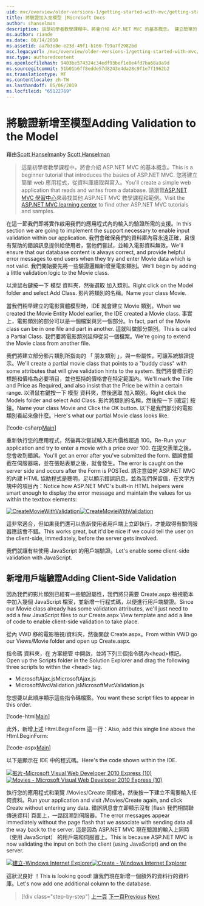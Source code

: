```yaml
---
uid: mvc/overview/older-versions-1/getting-started-with-mvc/getting-started-with-mvc-part7
title: 將驗證加入至模型 |Microsoft Docs
author: shanselman
description: 這是初學者教學課程中，將會介紹 ASP.NET MVC 的基本概念。 建立簡單的 web 應用程式，從資料庫讀取與寫入。
ms.author: riande
ms.date: 08/14/2010
ms.assetid: aa7b3e8e-e23d-49f1-b160-f99a7f2982bd
msc.legacyurl: /mvc/overview/older-versions-1/getting-started-with-mvc/getting-started-with-mvc-part7
msc.type: authoredcontent
ms.openlocfilehash: 9403be574324c34edf93bef1e0e4fd7ba68a3a9d
ms.sourcegitcommit: 51b01b6ff8edde57d8243e4da28c9f1e7f1962b2
ms.translationtype: MT
ms.contentlocale: zh-TW
ms.lasthandoff: 05/06/2019
ms.locfileid: "65122769"
---
```

# <a name="adding-validation-to-the-model"></a><span data-ttu-id="47d3e-104">將驗證新增至模型</span><span class="sxs-lookup"><span data-stu-id="47d3e-104">Adding Validation to the Model</span></span>

<span data-ttu-id="47d3e-105">藉由[Scott Hanselman](https://github.com/shanselman)</span><span class="sxs-lookup"><span data-stu-id="47d3e-105">by [Scott Hanselman](https://github.com/shanselman)</span></span>

> <span data-ttu-id="47d3e-106">這是初學者教學課程中，將會介紹 ASP.NET MVC 的基本概念。</span><span class="sxs-lookup"><span data-stu-id="47d3e-106">This is a beginner tutorial that introduces the basics of ASP.NET MVC.</span></span> <span data-ttu-id="47d3e-107">您將建立簡單 web 應用程式，從資料庫讀取與寫入。</span><span class="sxs-lookup"><span data-stu-id="47d3e-107">You'll create a simple web application that reads and writes from a database.</span></span> <span data-ttu-id="47d3e-108">請瀏覽[ASP.NET MVC 學習中心](../../../index.md)來尋找其他 ASP.NET MVC 教學課程和範例。</span><span class="sxs-lookup"><span data-stu-id="47d3e-108">Visit the [ASP.NET MVC learning center](../../../index.md) to find other ASP.NET MVC tutorials and samples.</span></span>

<span data-ttu-id="47d3e-109">在這一節我們即將實作啟用我們的應用程式內的輸入的驗證所需的支援。</span><span class="sxs-lookup"><span data-stu-id="47d3e-109">In this section we are going to implement the support necessary to enable input validation within our application.</span></span> <span data-ttu-id="47d3e-110">我們會確保我們的資料庫內容永遠正確，且很有幫助的錯誤訊息提供給使用者，當他們嘗試，並輸入電影資料無效。</span><span class="sxs-lookup"><span data-stu-id="47d3e-110">We'll ensure that our database content is always correct, and provide helpful error messages to end users when they try and enter Movie data which is not valid.</span></span> <span data-ttu-id="47d3e-111">我們開始要先將一些驗證邏輯新增至電影類別。</span><span class="sxs-lookup"><span data-stu-id="47d3e-111">We'll begin by adding a little validation logic to the Movie class.</span></span>

<span data-ttu-id="47d3e-112">以滑鼠右鍵按一下 模型 資料夾，然後選取 加入類別。</span><span class="sxs-lookup"><span data-stu-id="47d3e-112">Right click on the Model folder and select Add Class.</span></span> <span data-ttu-id="47d3e-113">影片將類別的名稱。</span><span class="sxs-lookup"><span data-stu-id="47d3e-113">Name your class Movie.</span></span>

<span data-ttu-id="47d3e-114">當我們稍早建立的電影實體模型時，IDE 就會建立 Movie 類別。</span><span class="sxs-lookup"><span data-stu-id="47d3e-114">When we created the Movie Entity Model earlier, the IDE created a Movie class.</span></span> <span data-ttu-id="47d3e-115">事實上，電影類別的部分可以是一個檔案與另一個部分。</span><span class="sxs-lookup"><span data-stu-id="47d3e-115">In fact, part of the Movie class can be in one file and part in another.</span></span> <span data-ttu-id="47d3e-116">這就叫做部分類別。</span><span class="sxs-lookup"><span data-stu-id="47d3e-116">This is called a Partial Class.</span></span> <span data-ttu-id="47d3e-117">我們要將電影類別延伸從另一個檔案。</span><span class="sxs-lookup"><span data-stu-id="47d3e-117">We're going to extend the Movie class from another file.</span></span>

<span data-ttu-id="47d3e-118">我們將建立部分影片類別所指向的 「 朋友類別 」，與一些屬性，可讓系統驗證提示。</span><span class="sxs-lookup"><span data-stu-id="47d3e-118">We'll create a partial movie class that points to a "buddy class" with some attributes that will give validation hints to the system.</span></span> <span data-ttu-id="47d3e-119">我們將會標示的標題和價格為必要項目，並也堅持的價格會在特定範圍內。</span><span class="sxs-lookup"><span data-stu-id="47d3e-119">We'll mark the Title and Price as Required, and also insist that the Price be within a certain range.</span></span> <span data-ttu-id="47d3e-120">以滑鼠右鍵按一下 模型 資料夾，然後選取 加入類別。</span><span class="sxs-lookup"><span data-stu-id="47d3e-120">Right click the Models folder and select Add Class.</span></span> <span data-ttu-id="47d3e-121">影片將類別的名稱，然後按一下 [確定] 按鈕。</span><span class="sxs-lookup"><span data-stu-id="47d3e-121">Name your class Movie and Click the OK button.</span></span> <span data-ttu-id="47d3e-122">以下是我們部分的電影類別看起來像什麼。</span><span class="sxs-lookup"><span data-stu-id="47d3e-122">Here's what our partial Movie class looks like.</span></span>

[!code-csharp[Main](getting-started-with-mvc-part7/samples/sample1.cs)]

<span data-ttu-id="47d3e-123">重新執行您的應用程式，然後再次嘗試輸入影片價格超過 100。</span><span class="sxs-lookup"><span data-stu-id="47d3e-123">Re-Run your application and try to enter a movie with a price over 100.</span></span> <span data-ttu-id="47d3e-124">在提交表單之後，您會收到錯誤。</span><span class="sxs-lookup"><span data-stu-id="47d3e-124">You'll get an error after you've submitted the form.</span></span> <span data-ttu-id="47d3e-125">錯誤會攔截在伺服器端，並在張貼表單之後，就會發生。</span><span class="sxs-lookup"><span data-stu-id="47d3e-125">The error is caught on the server side and occurs after the Form is POSTed.</span></span> <span data-ttu-id="47d3e-126">請注意如何 ASP.NET MVC 的內建 HTML 協助程式是聰明，足以顯示錯誤訊息，並為我們保留值，在文字方塊中的項目內：</span><span class="sxs-lookup"><span data-stu-id="47d3e-126">Notice how ASP.NET MVC's built-in HTML helpers were smart enough to display the error message and maintain the values for us within the textbox elements:</span></span>

<span data-ttu-id="47d3e-127">[![CreateMovieWithValidation](getting-started-with-mvc-part7/_static/image2.png)](getting-started-with-mvc-part7/_static/image1.png)</span><span class="sxs-lookup"><span data-stu-id="47d3e-127">[![CreateMovieWithValidation](getting-started-with-mvc-part7/_static/image2.png)](getting-started-with-mvc-part7/_static/image1.png)</span></span>

<span data-ttu-id="47d3e-128">這非常適合，但如果我們還可以告訴使用者用戶端上立即執行，才能取得有關伺服器應該會不錯。</span><span class="sxs-lookup"><span data-stu-id="47d3e-128">This works great, but it'd be nice if we could tell the user on the client-side, immediately, before the server gets involved.</span></span>

<span data-ttu-id="47d3e-129">我們就讓有些使用 JavaScript 的用戶端驗證。</span><span class="sxs-lookup"><span data-stu-id="47d3e-129">Let's enable some client-side validation with JavaScript.</span></span>

## <a name="adding-client-side-validation"></a><span data-ttu-id="47d3e-130">新增用戶端驗證</span><span class="sxs-lookup"><span data-stu-id="47d3e-130">Adding Client-Side Validation</span></span>

<span data-ttu-id="47d3e-131">因為我們的影片類別已經有一些驗證屬性，我們將只需要 Create.aspx 檢視範本中加入幾個 JavaScript 檔案，並新增一行程式碼，以便進行用戶端驗證。</span><span class="sxs-lookup"><span data-stu-id="47d3e-131">Since our Movie class already has some validation attributes, we'll just need to add a few JavaScript files to our Create.aspx View template and add a line of code to enable client-side validation to take place.</span></span>

<span data-ttu-id="47d3e-132">從內 VWD 移的電影檢視/資料夾，然後開啟 Create.aspx。</span><span class="sxs-lookup"><span data-stu-id="47d3e-132">From within VWD go our Views/Movie folder and open up Create.aspx.</span></span>

<span data-ttu-id="47d3e-133">指令碼 資料夾，在 方案總管 中開啟，並將下列三個指令碼內&lt;head&gt;標記。</span><span class="sxs-lookup"><span data-stu-id="47d3e-133">Open up the Scripts folder in the Solution Explorer and drag the following three scripts to within the &lt;head&gt; tag.</span></span>

- <span data-ttu-id="47d3e-134">MicrosoftAjax.js</span><span class="sxs-lookup"><span data-stu-id="47d3e-134">MicrosoftAjax.js</span></span>
- <span data-ttu-id="47d3e-135">MicrosoftMvcValidation.js</span><span class="sxs-lookup"><span data-stu-id="47d3e-135">MicrosoftMvcValidation.js</span></span>

<span data-ttu-id="47d3e-136">您想要以此順序顯示這些指令碼檔案。</span><span class="sxs-lookup"><span data-stu-id="47d3e-136">You want these script files to appear in this order.</span></span>

[!code-html[Main](getting-started-with-mvc-part7/samples/sample2.html)]

<span data-ttu-id="47d3e-137">此外，新增上述 Html.BeginForm 這一行：</span><span class="sxs-lookup"><span data-stu-id="47d3e-137">Also, add this single line above the Html.BeginForm:</span></span>

[!code-aspx[Main](getting-started-with-mvc-part7/samples/sample3.aspx)]

<span data-ttu-id="47d3e-138">以下是顯示在 IDE 中的程式碼。</span><span class="sxs-lookup"><span data-stu-id="47d3e-138">Here's the code shown within the IDE.</span></span>

<span data-ttu-id="47d3e-139">[![影片-Microsoft Visual Web Developer 2010 Express (10)](getting-started-with-mvc-part7/_static/image4.png)](getting-started-with-mvc-part7/_static/image3.png)</span><span class="sxs-lookup"><span data-stu-id="47d3e-139">[![Movies - Microsoft Visual Web Developer 2010 Express (10)](getting-started-with-mvc-part7/_static/image4.png)](getting-started-with-mvc-part7/_static/image3.png)</span></span>

<span data-ttu-id="47d3e-140">執行您的應用程式和瀏覽 /Movies/Create 同樣地，然後按一下建立不需要輸入任何資料。</span><span class="sxs-lookup"><span data-stu-id="47d3e-140">Run your application and visit /Movies/Create again, and click Create without entering any data.</span></span> <span data-ttu-id="47d3e-141">錯誤訊息會立即顯示沒有 [flash 我們相關聯傳送資料] 頁面上，一路回溯到伺服器。</span><span class="sxs-lookup"><span data-stu-id="47d3e-141">The error messages appear immediately without the page flash that we associate with sending data all the way back to the server.</span></span> <span data-ttu-id="47d3e-142">這是因為 ASP.NET MVC 現在驗證的輸入上同時 （使用 JavaScript） 的用戶端和伺服器上。</span><span class="sxs-lookup"><span data-stu-id="47d3e-142">This is because ASP.NET MVC is now validating the input on both the client (using JavaScript) and on the server.</span></span>

<span data-ttu-id="47d3e-143">[![建立-Windows Internet Explorer](getting-started-with-mvc-part7/_static/image6.png)](getting-started-with-mvc-part7/_static/image5.png)</span><span class="sxs-lookup"><span data-stu-id="47d3e-143">[![Create - Windows Internet Explorer](getting-started-with-mvc-part7/_static/image6.png)](getting-started-with-mvc-part7/_static/image5.png)</span></span>

<span data-ttu-id="47d3e-144">這狀況良好 ！</span><span class="sxs-lookup"><span data-stu-id="47d3e-144">This is looking good!</span></span> <span data-ttu-id="47d3e-145">讓我們現在新增一個額外的資料行的資料庫。</span><span class="sxs-lookup"><span data-stu-id="47d3e-145">Let's now add one additional column to the database.</span></span>

> [!div class="step-by-step"]
> <span data-ttu-id="47d3e-146">[上一頁](getting-started-with-mvc-part6.md)
> [下一頁](getting-started-with-mvc-part8.md)</span><span class="sxs-lookup"><span data-stu-id="47d3e-146">[Previous](getting-started-with-mvc-part6.md)
[Next](getting-started-with-mvc-part8.md)</span></span>
